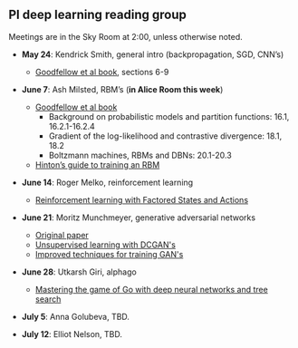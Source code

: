 ## PI deep learning reading group

Meetings are in the Sky Room at 2:00, unless otherwise noted.

  - **May 24**: Kendrick Smith, general intro (backpropagation, SGD, CNN’s)
       - [Goodfellow et al book](http://deeplearningbook.org), sections 6-9

  - **June 7**: Ash Milsted, RBM’s (**in Alice Room this week**)
       - [Goodfellow et al book](http://deeplearningbook.org)
           - Background on probabilistic models and partition functions: 16.1, 16.2.1-16.2.4
           - Gradient of the log-likelihood and contrastive divergence: 18.1, 18.2
           - Boltzmann machines, RBMs and DBNs: 20.1-20.3
       - [Hinton’s guide to training an RBM](http://www.cs.toronto.edu/~hinton/absps/guideTR.pdf)

  - **June 14**: Roger Melko, reinforcement learning
       - [Reinforcement learning with Factored States and Actions](http://www.jmlr.org/papers/volume5/sallans04a/sallans04a.pdf)

  - **June 21**: Moritz Munchmeyer, generative adversarial networks
       - [Original paper](https://arxiv.org/abs/1406.2661)
       - [Unsupervised learning with DCGAN's](https://arxiv.org/abs/1511.06434)
       - [Improved techniques for training GAN's](http://papers.nips.cc/paper/6125-improved-techniques-for-training-gans.pdf)

  - **June 28**: Utkarsh Giri, alphago
       - [Mastering the game of Go with deep neural networks and tree search](https://storage.googleapis.com/deepmind-media/alphago/AlphaGoNaturePaper.pdf)

  - **July 5**: Anna Golubeva, TBD.

  - **July 12**: Elliot Nelson, TBD.
